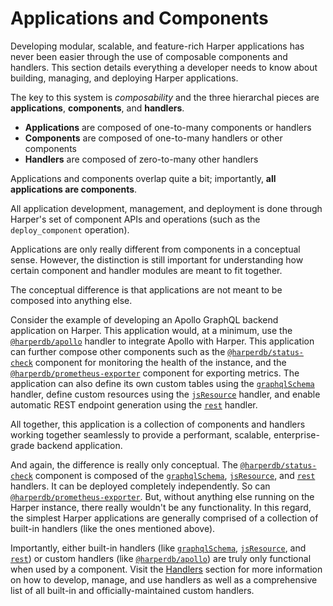 # Applications and Components

Developing modular, scalable, and feature-rich Harper applications has never been easier through the use of composable components and handlers. This section details everything a developer needs to know about building, managing, and deploying Harper applications.

The key to this system is *composability* and the three hierarchal pieces are **applications**, **components**, and **handlers**.

- **Applications** are composed of one-to-many components or handlers
- **Components** are composed of one-to-many handlers or other components
- **Handlers** are composed of zero-to-many other handlers

<!-- TODO: Insert a simple Excalidraw graphic of the hierarchy. Start with a box called Application that has some representation of one-many components and handlers. Then do the same style for components and handlers. -->

Applications and components overlap quite a bit; importantly, **all applications are components**.

All application development, management, and deployment is done through Harper's set of component APIs and operations (such as the `deploy_component` operation).

Applications are only really different from components in a conceptual sense. However, the distinction is still important for understanding how certain component and handler modules are meant to fit together.

The conceptual difference is that applications are not meant to be composed into anything else.

Consider the example of developing an Apollo GraphQL backend application on Harper. This application would, at a minimum, use the [`@harperdb/apollo`]() handler to integrate Apollo with Harper. This application can further compose other components such as the [`@harperdb/status-check`]() component for monitoring the health of the instance, and the [`@harperdb/prometheus-exporter`]() component for exporting metrics. The application can also define its own custom tables using the [`graphqlSchema`]() handler, define custom resources using the [`jsResource`]() handler, and enable automatic REST endpoint generation using the [`rest`]() handler.

All together, this application is a collection of components and handlers working together seamlessly to provide a performant, scalable, enterprise-grade backend application.

And again, the difference is really only conceptual. The [`@harperdb/status-check`]() component is composed of the [`graphqlSchema`](), [`jsResource`](), and [`rest`]() handlers. It can be deployed completely independently. So can [`@harperdb/prometheus-exporter`](). But, without anything else running on the Harper instance, there really wouldn't be any functionality. In this regard, the simplest Harper applications are generally comprised of a collection of built-in handlers (like the ones mentioned above).

Importantly, either built-in handlers (like [`graphqlSchema`](), [`jsResource`](), and [`rest`]()) or custom handlers (like [`@harperdb/apollo`]()) are truly only functional when used by a component. Visit the [Handlers](../handlers/README.md) section for more information on how to develop, manage, and use handlers as well as a comprehensive list of all built-in and officially-maintained custom handlers.